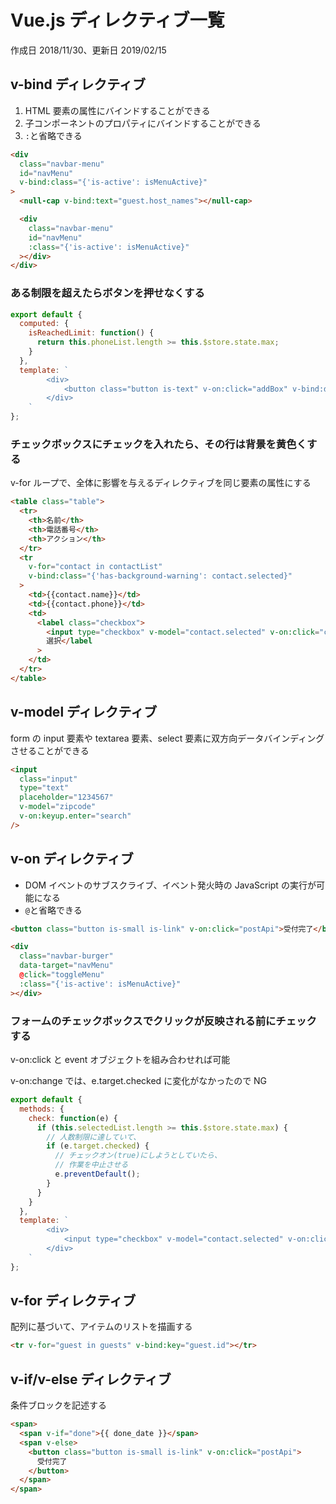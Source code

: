 # Vue.js ディレクティブ一覧

作成日 2018/11/30、更新日 2019/02/15

## v-bind ディレクティブ

1. HTML 要素の属性にバインドすることができる
1. 子コンポーネントのプロパティにバインドすることができる
1. `:`と省略できる

```html
<div
  class="navbar-menu"
  id="navMenu"
  v-bind:class="{'is-active': isMenuActive}"
>
  <null-cap v-bind:text="guest.host_names"></null-cap>

  <div
    class="navbar-menu"
    id="navMenu"
    :class="{'is-active': isMenuActive}"
  ></div>
</div>
```

### ある制限を超えたらボタンを押せなくする

```js
export default {
  computed: {
    isReachedLimit: function() {
      return this.phoneList.length >= this.$store.state.max;
    }
  },
  template: `
        <div>
            <button class="button is-text" v-on:click="addBox" v-bind:disabled="isReachedLimit">枠を追加する</button>
        </div>
    `
};
```

### チェックボックスにチェックを入れたら、その行は背景を黄色くする

v-for ループで、全体に影響を与えるディレクティブを同じ要素の属性にする

```html
<table class="table">
  <tr>
    <th>名前</th>
    <th>電話番号</th>
    <th>アクション</th>
  </tr>
  <tr
    v-for="contact in contactList"
    v-bind:class="{'has-background-warning': contact.selected}"
  >
    <td>{{contact.name}}</td>
    <td>{{contact.phone}}</td>
    <td>
      <label class="checkbox">
        <input type="checkbox" v-model="contact.selected" v-on:click="check" />
        選択</label
      >
    </td>
  </tr>
</table>
```

## v-model ディレクティブ

form の input 要素や textarea 要素、select 要素に双方向データバインディングさせることができる

```html
<input
  class="input"
  type="text"
  placeholder="1234567"
  v-model="zipcode"
  v-on:keyup.enter="search"
/>
```

## v-on ディレクティブ

- DOM イベントのサブスクライブ、イベント発火時の JavaScript の実行が可能になる
- `@`と省略できる

```html
<button class="button is-small is-link" v-on:click="postApi">受付完了</button>

<div
  class="navbar-burger"
  data-target="navMenu"
  @click="toggleMenu"
  :class="{'is-active': isMenuActive}"
></div>
```

### フォームのチェックボックスでクリックが反映される前にチェックする

v-on:click と event オブジェクトを組み合わせれば可能

v-on:change では、e.target.checked に変化がなかったので NG

```js
export default {
  methods: {
    check: function(e) {
      if (this.selectedList.length >= this.$store.state.max) {
        // 人数制限に達していて、
        if (e.target.checked) {
          // チェックオン(true)にしようとしていたら、
          // 作業を中止させる
          e.preventDefault();
        }
      }
    }
  },
  template: `
        <div>
            <input type="checkbox" v-model="contact.selected" v-on:click="check">
        </div>
    `
};
```

## v-for ディレクティブ

配列に基づいて、アイテムのリストを描画する

```html
<tr v-for="guest in guests" v-bind:key="guest.id"></tr>
```

## v-if/v-else ディレクティブ

条件ブロックを記述する

```html
<span>
  <span v-if="done">{{ done_date }}</span>
  <span v-else>
    <button class="button is-small is-link" v-on:click="postApi">
      受付完了
    </button>
  </span>
</span>
```
